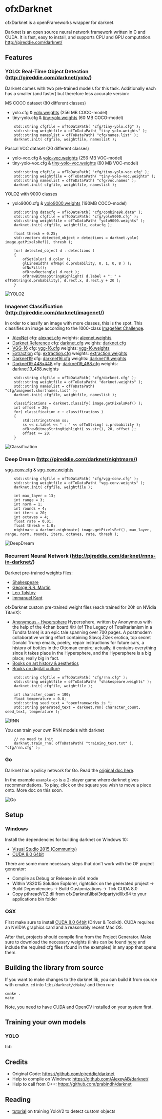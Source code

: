 # ofxDarknet

ofxDarknet is a openFrameworks wrapper for darknet.

Darknet is an open source neural network framework written in C and CUDA. It is fast, easy to install, and supports CPU and GPU computation. http://pjreddie.com/darknet/

## Features

### YOLO: Real-Time Object Detection (http://pjreddie.com/darknet/yolo/)

Darknet comes with two pre-trained models for this task. Additionally each has a smaller (and faster) but therefore less accurate version:

MS COCO dataset (80 different classes)
* yolo.cfg & [yolo.weights](http://pjreddie.com/media/files/yolo.weights) (256 MB COCO-model)
* tiny-yolo.cfg & [tiny-yolo.weights](http://pjreddie.com/media/files/tiny-yolo.weights) (60 MB COCO-model)

```
	std::string cfgfile = ofToDataPath( "cfg/tiny-yolo.cfg" );
	std::string weightfile = ofToDataPath( "tiny-yolo.weights" );
	std::string nameslist = ofToDataPath( "cfg/names.list" );
	darknet.init( cfgfile, weightfile, nameslist );
```

Pascal VOC dataset (20 different classes)
* yolo-voc.cfg & [yolo-voc.weights](http://pjreddie.com/media/files/yolo-voc.weights) (256 MB VOC-model)
* tiny-yolo-voc.cfg & [tiny-yolo-voc.weights](http://pjreddie.com/media/files/tiny-yolo-voc.weights) (60 MB VOC-model)

```
	std::string cfgfile = ofToDataPath( "cfg/tiny-yolo-voc.cfg" );
	std::string weightfile = ofToDataPath( "tiny-yolo-voc.weights" );
	std::string nameslist = ofToDataPath( "cfg/voc.names" );
	darknet.init( cfgfile, weightfile, nameslist );
```

YOLO2 with 9000 classes

* yolo9000.cfg & [yolo9000.weights](http://pjreddie.com/media/files/yolo9000.weights) (190MB COCO-model)

```
	std::string datacfg = ofToDataPath( "cfg/combine9k.data" );
	std::string cfgfile = ofToDataPath( "cfg/yolo9000.cfg" );
	std::string weightfile = ofToDataPath( "yolo9000.weights" );
	darknet.init( cfgfile, weightfile, datacfg );
```

```
	float thresh = 0.25;
	std::vector< detected_object > detections = darknet.yolo( image.getPixelsRef(), thresh );

	for( detected_object d : detections )
	{
		ofSetColor( d.color );
		glLineWidth( ofMap( d.probability, 0, 1, 0, 8 ) );
		ofNoFill();
		ofDrawRectangle( d.rect );
		ofDrawBitmapStringHighlight( d.label + ": " + ofToString(d.probability), d.rect.x, d.rect.y + 20 );
	}
```

![YOLO2](https://raw.githubusercontent.com/mrzl/ofxDarknet/master/images/yolo2.jpg)

### Imagenet Classification (http://pjreddie.com/darknet/imagenet/)

In order to classify an image with more classes, this is the spot. This classifies an image according to the 1000-class [ImageNet Challenge](http://image-net.org/challenges/LSVRC/2015/index).

* [AlexNet](http://pjreddie.com/darknet/imagenet/#alexnet)
cfg: [alexnet.cfg](https://github.com/mrzl/ofxDarknet/blob/master/example-imagenet/bin/data/cfg/alexnet.cfg) weights: [alexnet.weights](http://pjreddie.com/media/files/alexnet.weights)
* [Darknet Reference](http://pjreddie.com/darknet/imagenet/#reference)
cfg: [darknet.cfg](https://github.com/mrzl/ofxDarknet/blob/master/example-imagenet/bin/data/cfg/darknet.cfg) weights: [darknet.cfg](http://pjreddie.com/media/files/darknet.weights)
* [VGG-16](http://pjreddie.com/darknet/imagenet/#vgg)
cfg: [vgg-16.cfg](https://github.com/mrzl/ofxDarknet/blob/master/example-imagenet/bin/data/cfg/vgg-16.cfg) weights: [vgg-16.weights](http://pjreddie.com/media/files/vgg-16.weights)
* [Extraction](http://pjreddie.com/darknet/imagenet/#extraction)
cfg: [extraction.cfg](https://github.com/mrzl/ofxDarknet/blob/master/example-imagenet/bin/data/cfg/extraction.cfg) weights: [extraction.weights](http://pjreddie.com/media/files/extraction.weights)
* [Darknet19](http://pjreddie.com/darknet/imagenet/#darknet19)
cfg: [darknet16.cfg](https://github.com/mrzl/ofxDarknet/blob/master/example-imagenet/bin/data/cfg/darknet19.cfg) weights: [darknet19.weights](http://pjreddie.com/media/files/darknet19.weights)
* [Darknet19 448x448](http://pjreddie.com/darknet/imagenet/#darknet19_448)
cfg: [darknet19_488.cfg](https://github.com/mrzl/ofxDarknet/blob/master/example-imagenet/src/bin/data/cfg/darknet19_448.cfg) weights: [darknet19_488.weights](http://pjreddie.com/media/files/darknet19_448.weights)

```
	std::string cfgfile = ofToDataPath( "cfg/darknet.cfg" );
	std::string weightfile = ofToDataPath( "darknet.weights" );
	std::string nameslist = ofToDataPath( "cfg/imagenet.shortnames.list" );
	darknet.init( cfgfile, weightfile, nameslist );

	classifications = darknet.classify( image.getPixelsRef() );
	int offset = 20;
	for( classification c : classifications )
	{
		std::stringstream ss;
		ss << c.label << " : " << ofToString( c.probability );
		ofDrawBitmapStringHighlight( ss.str(), 20, offset );
		offset += 20;
	}
```

![Classification](https://raw.githubusercontent.com/mrzl/ofxDarknet/master/images/imagenet_classification.jpg)

### Deep Dream (http://pjreddie.com/darknet/nightmare/)

[vgg-conv.cfg](https://github.com/mrzl/ofxDarknet/blob/master/example-deepdream/bin/data/cfg/vgg-conv.cfg) & [vgg-conv.weights](http://pjreddie.com/media/files/vgg-conv.weights)

```
	std::string cfgfile = ofToDataPath( "cfg/vgg-conv.cfg" );
	std::string weightfile = ofToDataPath( "vgg-conv.weights" );
	darknet.init( cfgfile, weightfile );
	
	int max_layer = 13;
	int range = 3;
	int norm = 1;
	int rounds = 4;
	int iters = 20;
	int octaves = 4;
	float rate = 0.01;
	float thresh = 1.0;
	nightmare = darknet.nightmate( image.getPixelsRef(), max_layer, range, norm, rounds, iters, octaves, rate, thresh );
```

![DeepDream](https://raw.githubusercontent.com/mrzl/ofxDarknet/master/images/deep_dream.jpg)

### Recurrent Neural Network (http://pjreddie.com/darknet/rnns-in-darknet/)

Darknet pre-trained weights files:
* [Shakespeare](http://pjreddie.com/media/files/grrm.weights)
* [George R.R. Martin](http://pjreddie.com/media/files/shakespeare.weights)
* [Leo Tolstoy](http://pjreddie.com/media/files/tolstoy.weights)
* [Immanuel Kant](http://pjreddie.com/media/files/kant.weights)

ofxDarknet custom pre-trained weight files (each trained for 20h on NVidia TitanX):
* [Anonymous - Hypersphere](http://mrzl.net/ofxdarknet/anonymous-hypersphere.weights)
Hypersphere, written by Anonymous with the help of the 4chan board /lit/ (of The Legacy of Totalitarianism in a Tundra fame) is an epic tale spanning over 700 pages.
A postmodern collaborative writing effort containing Slavoj Žižek erotica, top secret Donald Trump emails, poetry, repair instructions for future cars, a history of bottles in the Ottoman empire; actually, it contains everything since it takes place in the Hypersphere, and the Hypersphere is a big place; really big in fact.
* [Books on art history & aesthetics](http://mrzl.net/ofxdarknet/arts_arthistory_aesthetics.weights)
* [Books on digital culture](http://mrzl.net/ofxdarknet/digital_and_internet_theory.weights)


```
	std::string cfgfile = ofToDataPath( "cfg/rnn.cfg" );
	std::string weightfile = ofToDataPath( "shakespeare.weights" );
	darknet.init( cfgfile, weightfile );

	int character_count = 100;
	float temperature = 0.8;
	std::string seed_text = "openframeworks is ";
	std::string generated_text = darknet.rnn( character_count, seed_text, temperature );
```

![RNN](https://raw.githubusercontent.com/mrzl/ofxDarknet/master/images/rnn.jpg)

You can train your own RNN models with darknet

```
	// no need to init
	darknet.train_rnn( ofToDataPath( "training_text.txt" ), "cfg/rnn.cfg" );
```

### Go

Darknet has a policy network for Go. Read the [original doc here](https://pjreddie.com/darknet/darkgo-go-in-darknet/).

In the example `example-go` is a 2-player game where darknet gives recommendations. To play, click on the square you wish to move a piece onto. More doc on this soon.

![Go](https://raw.githubusercontent.com/mrzl/ofxDarknet/master/images/go.jpg)

## Setup

### Windows

Install the dependencies for building darknet on Windows 10:
* [Visual Studio 2015 (Community)](https://www.microsoft.com/download/details.aspx?id=48146)
* [CUDA 8.0 64bit](https://developer.nvidia.com/cuda-downloads)

There are some more necessary steps that don't work with the OF project generator:

* Compile as Debug or Release in x64 mode
* Within VS2015 Solution Explorer, rightclick on the generated project -> Build Dependencies -> Build Customizations -> Tick CUDA 8.0
* Copy pthreadVC2.dll from ofxDarknet\libs\3rdparty\dll\x64 to your applications bin folder

### OSX

First make sure to install [CUDA 8.0 64bit](https://developer.nvidia.com/cuda-downloads) (Driver & Toolkit). CUDA requires an NVIDIA graphics card and a reasonably recent Mac OS.

After that, projects should compile fine from the Project Generator. Make sure to download the necessary weights (links can be found [here](http://pjreddie.com/darknet/yolo/) and include the required cfg files (found in the examples) in any app that opens them.

## Building the library from source

If you want to make changes to the darknet lib, you can build it from source with cmake. `cd` into `libs/darknet/cMake/` and then run:

    cmake .
    make

Note, you need to have CUDA and OpenCV installed on your system first.

## Training your own models

### YOLO

tcb

## Credits

* Original Code: https://github.com/pjreddie/darknet
* Help to compile on Windows: https://github.com/AlexeyAB/darknet/
* Help to call from C++: https://github.com/prabindh/darknet

## Reading

 * [tutorial](https://timebutt.github.io/static/how-to-train-yolov2-to-detect-custom-objects/) on training YoloV2 to detect custom objects